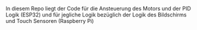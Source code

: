 In diesem Repo liegt der Code für die Ansteuerung des Motors und der PID Logik (ESP32) und für jegliche Logik bezüglich der Logik des Bildschirms und Touch Sensoren (Raspberry Pi)
